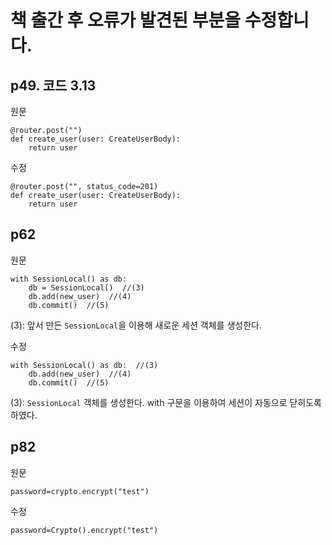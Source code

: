 # 책 출간 후 오류가 발견된 부분을 수정합니다.

## p49. 코드 3.13
원문
```
@router.post("")
def create_user(user: CreateUserBody):
    return user
```

수정
```
@router.post("", status_code=201)
def create_user(user: CreateUserBody):
    return user
```

## p62
원문
```
with SessionLocal() as db:
    db = SessionLocal()  //(3)
    db.add(new_user)  //(4)
    db.commit()  //(5)
```
(3): 앞서 만든 `SessionLocal`을 이용해 새로운 세션 객체를 생성한다.

수정
```
with SessionLocal() as db:  //(3)
    db.add(new_user)  //(4)
    db.commit()  //(5)
```

(3): `SessionLocal` 객체를 생성한다. with 구문을 이용하여 세션이 자동으로 닫히도록 하였다.

## p82
원문
```
password=crypto.encrypt("test")
```
수정
```
password=Crypto().encrypt("test")
```

